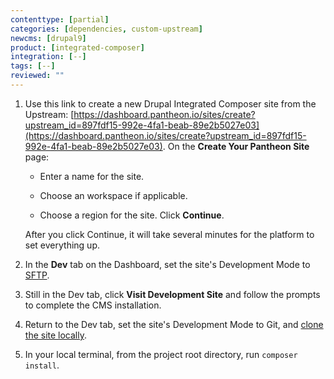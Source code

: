 ```yaml
---
contenttype: [partial]
categories: [dependencies, custom-upstream]
newcms: [drupal9]
product: [integrated-composer]
integration: [--]
tags: [--]
reviewed: ""
---
```


1. Use this link to create a new Drupal Integrated Composer site from the Upstream: [https://dashboard.pantheon.io/sites/create?upstream_id=897fdf15-992e-4fa1-beab-89e2b5027e03](https://dashboard.pantheon.io/sites/create?upstream_id=897fdf15-992e-4fa1-beab-89e2b5027e03). On the **Create Your Pantheon Site** page:

   - Enter a name for the site.

   - Choose an workspace if applicable.

   - Choose a region for the site. Click **Continue**.

   After you click Continue, it will take several minutes for the platform to set everything up.

1. In the **<span class="glyphicons glyphicons-wrench"></span> Dev** tab on the Dashboard, set the site's Development Mode to [SFTP](/guides/sftp).

1. Still in the Dev tab, click **Visit Development Site** and follow the prompts to complete the CMS installation.

1. Return to the Dev tab, set the site's Development Mode to Git, and [clone the site locally](/guides/local-development#get-the-code).

1. In your local terminal, from the project root directory, run `composer install`.
